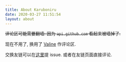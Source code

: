 ```yaml
---
title: About Karuboniru
date: 2020-03-27 11:51:54
layout: about
---
```

~~评论区可能需要翻墙: 因为 `api.github.com` 看起来被墙掉了.~~

现在不用了, 换用了 [Valine](https://valine.js.org/) 作评论区.

交换友链可以在[这里](https://github.com/karuboniru/karuboniru.github.io/issues)提 issue. 或者在友链页面直接评论.
